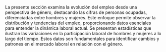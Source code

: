 La presente sección examina la evolución del empleo desde una perspectiva de género, destacando las cifras de personas ocupadas, diferenciadas entre hombres y mujeres. Este enfoque permite observar la distribución y tendencias del empleo, proporcionando datos esenciales para entender la dinámica laboral actual. Se presentan estadísticas que ilustran las variaciones en la participación laboral de hombres y mujeres a lo largo del tiempo. Estos datos son fundamentales para identificar cambios y patrones en el mercado laboral en relación con el género.
